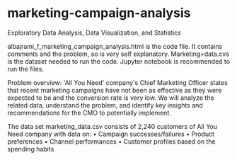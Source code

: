 # marketing-campaign-analysis
Exploratory Data Analysis, Data Visualization, and Statistics

albajrami_f_marketing_campaign_analysis.html is the code file. It contains comments and the problem, so is very self explanatory. 
Marketing+data.cvs is the dataset needed to run the code.
Jupyter notebook is recommended to run the files.

Problem overview:
'All You Need' company's Chief Marketing Officer states that recent marketing campaigns have not been as effective as they were expected to be and the conversion rate is very low. We will analyze the related data, understand the problem, and identify key insights and recommendations for the CMO to potentially implement.

The data set marketing_data.csv consists of 2,240 customers of All You Need company with data on:
•	Campaign successes/failures
•	Product preferences
•	Channel performances
•	Customer profiles based on the spending habits
